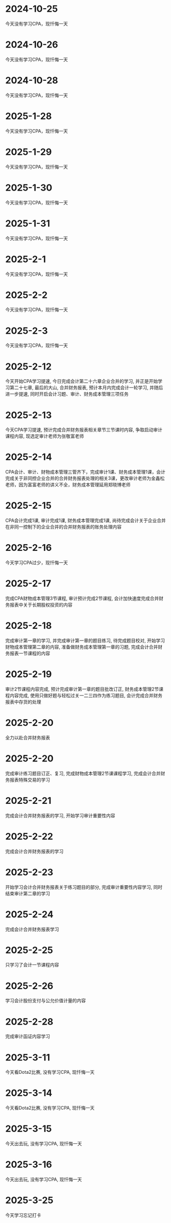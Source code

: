 # 2024-10-25
今天没有学习CPA，现忏悔一天

# 2024-10-26
今天没有学习CPA，现忏悔一天

# 2024-10-28
今天没有学习CPA，现忏悔一天

# 2025-1-28
今天没有学习CPA，现忏悔一天

# 2025-1-29
今天没有学习CPA，现忏悔一天

# 2025-1-30
今天没有学习CPA，现忏悔一天

# 2025-1-31
今天没有学习CPA，现忏悔一天

# 2025-2-1
今天没有学习CPA，现忏悔一天

# 2025-2-2
今天没有学习CPA，现忏悔一天

# 2025-2-3
今天没有学习CPA，现忏悔一天

# 2025-2-12
今天开始CPA学习提速, 今日完成会计第二十六章企业合并的学习, 并正是开始学习第二十七章, 最后的大山, 合并财务报表, 预计本月内完成会计一轮学习, 并随后进一步提速, 同时开启会计习题、审计、财务成本管理三项任务

# 2025-2-13
今天CPA学习提速, 预计完成合并财务报表相关章节三节课时内容, 争取启动审计课程内容, 现选定审计老师为张敬富老师

# 2025-2-14
CPA会计、审计、财物成本管理三管齐下，完成审计1课、财务成本管理1课，会计完成关于非同控企业合并的合并财务报表处理的相关3课，更改审计老师为金鑫松老师，因为富富老师的讲义不全，财务成本管理延用郑晓博老师

# 2025-2-15
CPA会计完成1课, 审计完成1课, 财务成本管理完成1课, 尚待完成会计关于企业合并在非同一控制下的企业合并的合并财务报表的账务处理内容

# 2025-2-16
今天学习CPA过少，现忏悔一天

# 2025-2-17
完成CPA财物成本管理3节课程, 审计预计完成2节课程, 会计加快速度完成合并财务报表中关于长期股权投资的内容

# 2025-2-18
完成审计第一章的学习, 并完成审计第一章的题目练习, 待完成题目校对, 开始学习财物成本管理第二章的内容, 准备做财务成本管理第一章的习题, 完成会计合并财务报表一节课程的内容

# 2025-2-19
审计2节课程内容完成, 预计完成审计第一章的题目批改订正, 财务成本管理2节课程内容完成, 使用只做好题与轻松过关一二三四作为练习题目, 会计完成合并财务报表中存货的处理

# 2025-2-20
全力以赴合并财务报表

# 2025-2-20
完成审计练习题目订正、复习, 完成财物成本管理2节课课程学习, 完成会计合并财务报表特殊交易的学习

# 2025-2-21
完成会计合并财务报表的学习, 开始学习审计重要性内容

# 2025-2-22
完成会计合并财务报表的学习

# 2025-2-23
开始学习会计合并财务报表关于练习题目的部分, 完成审计重要性内容学习, 同时结束审计第二章的学习

# 2025-2-24
完成会计合并财务报表学习

# 2025-2-25
只学习了会计一节课程内容

# 2025-2-26
学习会计股份支付与公允价值计量的内容

# 2025-2-28
完成审计函证内容学习

# 2025-3-11
今天看Dota2比赛, 没有学习CPA, 现忏悔一天

# 2025-3-14
今天看Dota2比赛, 没有学习CPA, 现忏悔一天

# 2025-3-15
今天出去玩, 没有学习CPA, 现忏悔一天

# 2025-3-16
今天出去玩, 没有学习CPA, 现忏悔一天

# 2025-3-25
今天学习忘记打卡
